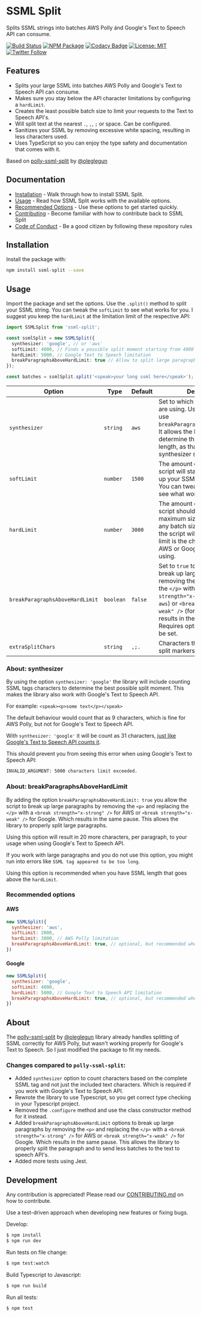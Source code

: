 # SSML Split

Splits SSML strings into batches AWS Polly ánd Google's Text to Speech API can consume.

[![Build Status](https://img.shields.io/github/workflow/status/jvandenaardweg/ssml-split/Publish%20NPM%20Package)](https://github.com/jvandenaardweg/ssml-split/actions)
[![NPM Package](https://img.shields.io/npm/dm/ssml-split.svg)](https://npmjs.com/package/ssml-split)
[![Codacy Badge](https://api.codacy.com/project/badge/Grade/0397a395ee25486395d49ababf9407d9)](https://www.codacy.com/manual/jvandenaardweg/ssml-split?utm_source=github.com&amp;utm_medium=referral&amp;utm_content=jvandenaardweg/ssml-split&amp;utm_campaign=Badge_Grade)
[![License: MIT](https://img.shields.io/badge/License-MIT-green.svg)](https://opensource.org/licenses/MIT)
[![Twitter Follow](https://img.shields.io/twitter/url/https/twitter.com/jvandenaardweg.svg?style=social&label=Follow%20%40jvandenaardweg)](https://twitter.com/jvandenaardweg)

## Features

*  Splits your large SSML into batches AWS Polly and Google's Text to Speech API can consume.
*  Makes sure you stay below the API character limitations by configuring a `hardLimit`.
*  Creates the least possible batch size to limit your requests to the Text to Speech API's.
*  Will split text at the nearest `.`, `,`, `;` or space. Can be configured.
*  Sanitizes your SSML by removing excessive white spacing, resulting in less characters used.
*  Uses TypeScript so you can enjoy the type safety and documentation that comes with it.

Based on [polly-ssml-split](https://github.com/oleglegun/polly-ssml-split) by [@oleglegun](https://github.com/oleglegun)

## Documentation

*  [Installation](#installation) - Walk through how to install SSML Split.
*  [Usage](#usage) - Read how SSML Split works with the available options.
*  [Recommended Options](#recommended-options) - Use these options to get started quickly.
*  [Contributing](./CONTRIBUTING.md) - Become familiar with how to contribute back to SSML Split
*  [Code of Conduct](./CODE_OF_CONDUCT.md) - Be a good citizen by following these repository rules

## Installation
Install the package with:

```sh
npm install ssml-split --save
```

## Usage

Import the package and set the options. Use the `.split()` method to split your SSML string. You can tweak the `softLimit` to see what works for you. I suggest you keep the `hardLimit` at the limitation limit of the respective API:

```typescript
import SSMLSplit from 'ssml-split';

const ssmlSplit = new SSMLSplit({
  synthesizer: 'google', // or 'aws'
  softLimit: 4000, // Finds a possible split moment starting from 4000 characters
  hardLimit: 5000, // Google Text to Speech limitation
  breakParagraphsAboveHardLimit: true // Allow to split large paragraphs, set to false to keep your <p></p> intact
});

const batches = ssmlSplit.split('<speak>your long ssml here</speak>');
```


| Option              | Type | Default                       | Description                                                                           |
| ------------------- | ---- | ------------------------- | ------------------------------------------------------------------------------------- |
| `synthesizer` | `string` | `aws`  | Set to which synthesizer you are using. Useful for when you use `breakParagraphsAboveHardLimit`. It allows the library to determine the correct break length, as that differs per synthesizer service. |
| `softLimit` | `number` | `1500`  | The amount of characters the script will start trying to break-up your SSML in multiple parts. You can tweak this number to see what works for you. |
| `hardLimit` | `number` | `3000`  | The amount of characters the script should stay below for maximum size per SSML part. If any batch size goes above this, the script will error. This hard limit is the character limit of the AWS or Google API you are using. |
| `breakParagraphsAboveHardLimit` | `boolean` | `false` | Set to `true` to allow the script to break up large paragraphs by removing the `<p>` and replacing the `</p>` with a `<break strength="x-strong" />` (for `aws`) or `<break strength="x-weak" />` (for `google`). Which results in the same pause. Requires option `synthesizer` to be set. |
| `extraSplitChars` | `string` | `,;.` | Characters that can be used as split markers for plain text.

### About: synthesizer
By using the option `synthesizer: 'google'` the library will include counting SSML tags characters to determine the best possible split moment. This makes the library also work with Google's Text to Speech API.

For example:
`<speak><p>some text</p></speak>`

The default behaviour would count that as 9 characters, which is fine for AWS Polly, but not for Google's Text to Speech API.

With `synthesizer: 'google'` it will be count as 31 characters, [just like Google's Text to Speech API counts it](https://cloud.google.com/text-to-speech/pricing?hl=en).

This should prevent you from seeing this error when using Google's Text to Speech API:

```bash
INVALID_ARGUMENT: 5000 characters limit exceeded.
```

### About: breakParagraphsAboveHardLimit
By adding the option `breakParagraphsAboveHardLimit: true` you allow the script to break up large paragraphs by removing the `<p>` and replacing the `</p>` with a `<break strength="x-strong" />` for AWS or `<break strength="x-weak" />` for Google. Which results in the same pause. This allows the library to properly split large paragraphs.

Using this option will result in 20 more characters, per paragraph, to your usage when using Google's Text to Speech API.

If you work with large paragraphs and you do not use this option, you might run into errors like `SSML tag appeared to be too long`.

Using this option is recommended when you have SSML length that goes above the `hardLimit`.

### Recommended options
#### AWS
```javascript
new SSMLSplit({
  synthesizer: 'aws',
  softLimit: 2000,
  hardLimit: 3000, // AWS Polly limitation
  breakParagraphsAboveHardLimit: true, // optional, but recommended when you have large <p>'s
})
```

#### Google
```javascript
new SSMLSplit({
  synthesizer: 'google',
  softLimit: 4000,
  hardLimit: 5000, // Google Text to Speech API limitation
  breakParagraphsAboveHardLimit: true, // optional, but recommended when you have large <p>'s
})
```

## About
The [polly-ssml-split](https://github.com/oleglegun/polly-ssml-split) by [@oleglegun](https://github.com/oleglegun) library already handles splitting of SSML correctly for AWS Polly, but wasn't working properly for Google's Text to Speech. So I just modified the package to fit my needs.

### Changes compared to `polly-ssml-split`:
*  Added `synthesizer` option to count characters based on the complete SSML tag and not just the included text characters. Which is required if you work with Google's Text to Speech API.
*  Rewrote the library to use Typescript, so you get correct type checking in your Typescript project.
*  Removed the `.configure` method and use the class constructor method for it instead.
*  Added `breakParagraphsAboveHardLimit` options to break up large paragraphs by removing the `<p>` and replacing the `</p>` with a `<break strength="x-strong" />` for AWS or `<break strength="x-weak" />` for Google. Which results in the same pause. This allows the library to properly split the paragraph and to send less batches to the text to speech API's.
*  Added more tests using Jest.

## Development

Any contribution is appreciated! Please read our [CONTRIBUTING.md](https://github.com/jvandenaardweg/ssml-split/blob/master/CONTRIBUTING.md) on how to contribute.

Use a test-driven approach when developing new features or fixing bugs.

Develop:

```bash
$ npm install
$ npm run dev
```

Run tests on file change:

```bash
$ npm test:watch
```

Build Typescript to Javascript:
```bash
$ npm run build
```

Run all tests:

```bash
$ npm test
```
